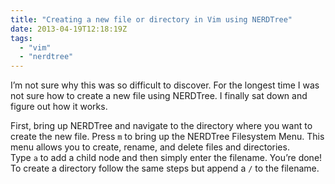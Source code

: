 ```yaml
---
title: "Creating a new file or directory in Vim using NERDTree"
date: 2013-04-19T12:18:19Z
tags:
  - "vim"
  - "nerdtree"
---
```


I’m not sure why this was so difficult to discover. For the longest time I was not sure how to create a new file using NERDTree. I finally sat down and figure out how it works.

First, bring up NERDTree and navigate to the directory where you want to create the new file. Press `m` to bring up the NERDTree Filesystem Menu. This menu allows you to create, rename, and delete files and directories. Type `a` to add a child node and then simply enter the filename. You’re done! To create a directory follow the same steps but append a `/` to the filename.
